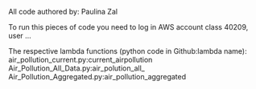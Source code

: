 All code authored by: Paulina Zal

To run this pieces of code you need to log in AWS account class 40209, user ...

The respective lambda functions (python code in Github:lambda name):
  air_pollution_current.py:current_airpollution
  Air_Pollution_All_Data.py:air_polution_all_
  Air_Pollution_Aggregated.py:air_pollution_aggregated
